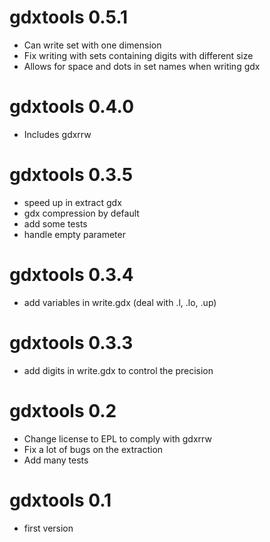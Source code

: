 # gdxtools 0.5.1

* Can write set with one dimension
* Fix writing with sets containing digits with different size
* Allows for space and dots in set names when writing gdx

# gdxtools 0.4.0

* Includes gdxrrw

# gdxtools 0.3.5

* speed up in extract gdx
* gdx compression by default
* add some tests
* handle empty parameter

# gdxtools 0.3.4

* add variables in write.gdx (deal with .l, .lo, .up)

# gdxtools 0.3.3

* add digits in write.gdx to control the precision

# gdxtools 0.2

* Change license to EPL to comply with gdxrrw
* Fix a lot of bugs on the extraction
* Add many tests


# gdxtools 0.1

* first version
